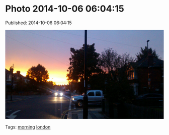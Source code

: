 
# Photo 2014-10-06 06:04:15

Published: 2014-10-06 06:04:15

![](99299471437-0.jpg)

Tags: [morning](tag-morning.md) [london](tag-london.md)
